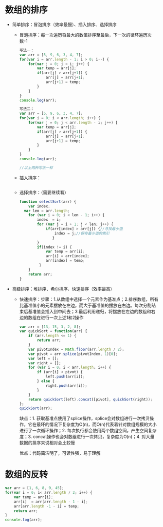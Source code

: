 # 数组的排序

* 简单排序：冒泡排序（效率最慢）、插入排序、选择排序

  * 冒泡排序：每一次遍历将最大的数值排序至最后，下一次的循环遍历次数-1

    ```javascript
    写法一：
    var arr = [5, 9, 6, 3, 4, 7];
    for(var i = arr.length - 1; i > 0; i--) {
        for(var j = 0; j < i; j++) {
            var temp = arr[j];
            if(arr[j] > arr[j+1]) {
                arr[j] = arr[j+1];
                arr[j+1] = temp;
            }
    	}
    }
    console.log(arr);
    
    写法二：
    var arr = [5, 9, 6, 3, 4, 7];
    for(var i = 0; i < arr.length; i++) {
        for(var j = 0; j < arr.length - i; j++) {
            var temp = arr[j];
            if(arr[j] > arr[j+1]) {
                arr[j] = arr[j+1];
                arr[j+1] = temp;
            }
        }
    }
    console.log(arr);
    
    //以上两种写法一样
    ```

  * 插入排序：

    ```javascript
    
    ```

  * 选择排序：（需要继续看）

    ```javascript
    function selectSort(arr) {
        var index;
      var len = arr.length;
        for (var i = 0; i < len - 1; i++) {
            index  = i;
            for (var j = i + 1; j < len; j++) {
                if(arr[index] > arr[j]) {//寻找最小值
                    index = j;//保存最小值的索引
                   }
            }
            if(index != i) {
             	var temp = arr[i];
                arr[i] = arr[index];
                arr[index] = temp;
             }
        }
        return arr;
    }
    ```
    
    

* 高级排序：堆排序、希尔排序、快速排序（效率最高）

  * 快速排序：步骤：1.从数组中选择一个元素作为基准点；2.排序数组，所有比基准值小的元素摆放在左边，而大于基准值的摆放在右边。每次分割结束后基准值会插入到中间去；3.最后利用递归，将摆放在左边的数组和右边的数组在进行一次上述1和2操作

    ```js
    var arr = [13, 15, 3, 2, 8];
    var quickSort = function(arr) {
        if (arr.length <= 1) {
            return arr;
        }
        var pivotIndex = Math.floor(arr.length / 2);
        var pivot = arr.splice(pivotIndex, 1)[0];
        var left = [];
        var right = [];
        for (var i = 0; i < arr.length; i++) {
            if (arr[i] < pivot) {
                left.push(arr[i]);
            } else {
                right.push(arr[i]);
            }
        }
        return quickSort(left).concat([pivot], quickSort(right));
    };
    quickSort(arr);
    ```

    缺点：1. 获取基准点使用了splice操作，splice会对数组进行一次拷贝操作，它在最坏的情况下复杂度为O(n)，而O(n)代表着针对数组规模的大小进行了一次循环操作；2. 每次执行都会使用两个数组空间，产生空间复杂度；3. concat操作也会对数组进行一次拷贝，复杂度为O(n)；4. 对大量数据的排序来说相对会比较慢

    优点：代码简洁明了，可读性强，易于理解

    

# 数组的反转

```javascript
var arr = [1, 6, 8, 9, 45];
for(var i = 0; i< arr.length / 2; i++) {
    var temp = arr[i];
    arr[i]  = arr[arr.length - 1 - i];
    arr[arr.length -1 - i] = temp;
    return arr;
}
console.log(arr);
```



